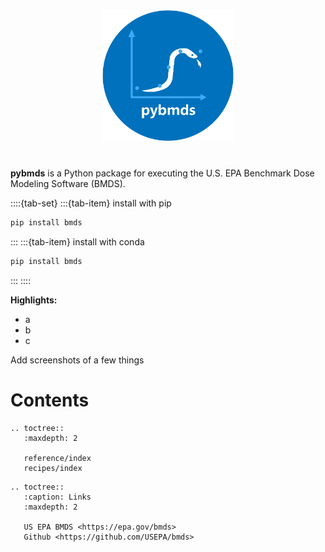 <p align="center" style="margin-top: 40px; margin-bottom: 40px;">
  <img src="_static/img/pybmds.png" width="210px">
</p>

**pybmds** is a Python package for executing the U.S. EPA Benchmark Dose Modeling Software (BMDS).


::::{tab-set}
:::{tab-item} install with pip

```bash
pip install bmds
```

:::
:::{tab-item} install with conda

```bash
pip install bmds
```

:::
::::

**Highlights:**

* a
* b
* c

Add screenshots of a few things

# Contents

```{eval-rst}
.. toctree::
   :maxdepth: 2

   reference/index
   recipes/index
```

```{eval-rst}
.. toctree::
   :caption: Links
   :maxdepth: 2

   US EPA BMDS <https://epa.gov/bmds>
   Github <https://github.com/USEPA/bmds>
```
